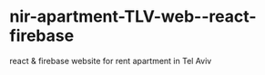 # nir-apartment-TLV-web--react-firebase
react &amp; firebase website for rent apartment in Tel Aviv
